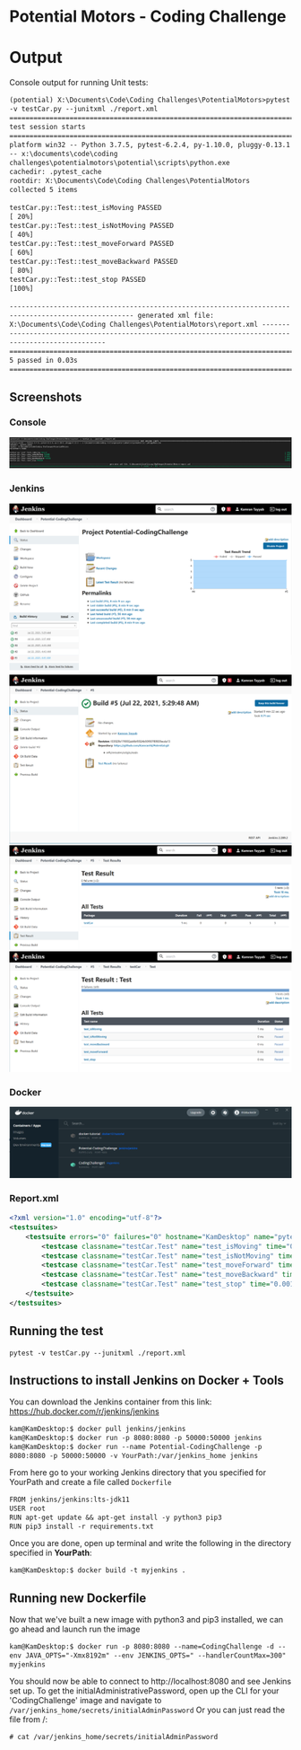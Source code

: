 # Potential Motors - Coding Challenge

# Output
Console output for running Unit tests:
```console
(potential) X:\Documents\Code\Coding Challenges\PotentialMotors>pytest -v testCar.py --junitxml ./report.xml
==================================================================================================================================== test session starts ===================================================================================================================================== 
platform win32 -- Python 3.7.5, pytest-6.2.4, py-1.10.0, pluggy-0.13.1 -- x:\documents\code\coding challenges\potentialmotors\potential\scripts\python.exe
cachedir: .pytest_cache
rootdir: X:\Documents\Code\Coding Challenges\PotentialMotors
collected 5 items

testCar.py::Test::test_isMoving PASSED                                                                                                                                                                                                                                                  [ 20%] 
testCar.py::Test::test_isNotMoving PASSED                                                                                                                                                                                                                                               [ 40%] 
testCar.py::Test::test_moveForward PASSED                                                                                                                                                                                                                                               [ 60%] 
testCar.py::Test::test_moveBackward PASSED                                                                                                                                                                                                                                              [ 80%] 
testCar.py::Test::test_stop PASSED                                                                                                                                                                                                                                                      [100%] 

----------------------------------------------------------------------------------------------------- generated xml file: X:\Documents\Code\Coding Challenges\PotentialMotors\report.xml ----------------------------------------------------------------------------------------------------- 
===================================================================================================================================== 5 passed in 0.03s ====================================================================================================================================== 
```
## Screenshots

### Console
![Console Output](https://github.com/Kamran14/Potential/blob/main/screenshots/console.png)

### Jenkins
![Jenkins](https://github.com/Kamran14/Potential/blob/main/screenshots/Jenkin1.png)
![Jenkins](https://github.com/Kamran14/Potential/blob/main/screenshots/Jenkin2.png)
![Jenkins](https://github.com/Kamran14/Potential/blob/main/screenshots/Jenkin3.png)
![Jenkins](https://github.com/Kamran14/Potential/blob/main/screenshots/Jenkin4.png)

### Docker
![Docker](https://github.com/Kamran14/Potential/blob/main/screenshots/docker.png)

### Report.xml
```xml
<?xml version="1.0" encoding="utf-8"?>
<testsuites>
    <testsuite errors="0" failures="0" hostname="KamDesktop" name="pytest" skipped="0" tests="5" time="0.028" timestamp="2021-07-23T01:23:44.839209">
        <testcase classname="testCar.Test" name="test_isMoving" time="0.001" />
        <testcase classname="testCar.Test" name="test_isNotMoving" time="0.001" />
        <testcase classname="testCar.Test" name="test_moveForward" time="0.001" />
        <testcase classname="testCar.Test" name="test_moveBackward" time="0.001" />
        <testcase classname="testCar.Test" name="test_stop" time="0.001" />
    </testsuite>
</testsuites>
```



## Running the test
```console
pytest -v testCar.py --junitxml ./report.xml
```

## Instructions to install Jenkins on Docker + Tools
You can download the Jenkins container from this link: https://hub.docker.com/r/jenkins/jenkins
```console
kam@KamDesktop:$ docker pull jenkins/jenkins
kam@KamDesktop:$ docker run -p 8080:8080 -p 50000:50000 jenkins
kam@KamDesktop:$ docker run --name Potential-CodingChallenge -p 8080:8080 -p 50000:50000 -v YourPath:/var/jenkins_home jenkins
```
From here go to your working Jenkins directory that you specified for YourPath and create a file called ```Dockerfile```
```docker
FROM jenkins/jenkins:lts-jdk11
USER root
RUN apt-get update && apt-get install -y python3 pip3
RUN pip3 install -r requirements.txt
```
Once you are done, open up terminal and write the following in the directory specified in **YourPath**: 
```console
kam@KamDesktop:$ docker build -t myjenkins .
```

## Running new Dockerfile
Now that we've built a new image with python3 and pip3 installed, we can go ahead and launch run the image
```console
kam@KamDesktop:$ docker run -p 8080:8080 --name=CodingChallenge -d --env JAVA_OPTS="-Xmx8192m" --env JENKINS_OPTS=" --handlerCountMax=300" myjenkins
```
You should now be able to connect to http://localhost:8080 and see Jenkins set up. To get the initialAdministrativePassword, open up the CLI for your 'CodingChallenge' image and navigate to ```/var/jenkins_home/secrets/initialAdminPassword``` Or you can just read the file from /:
```console
# cat /var/jenkins_home/secrets/initialAdminPassword 
```

